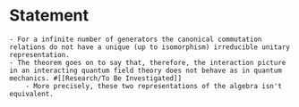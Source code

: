 # Statement
	- For a infinite number of generators the canonical commutation relations do not have a unique (up to isomorphism) irreducible unitary representation.
	- The theorem goes on to say that, therefore, the interaction picture in an interacting quantum field theory does not behave as in quantum mechanics. #[[Research/To Be Investigated]]
		- More precisely, these two representations of the algebra isn't equivalent.